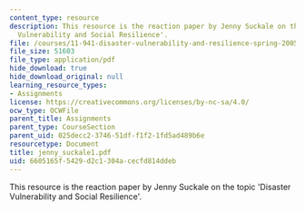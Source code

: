 ```yaml
---
content_type: resource
description: This resource is the reaction paper by Jenny Suckale on the topic 'Disaster
  Vulnerability and Social Resilience'.
file: /courses/11-941-disaster-vulnerability-and-resilience-spring-2005/6605165f5429d2c1304acecfd814ddeb_jenny_suckale1.pdf
file_size: 51603
file_type: application/pdf
hide_download: true
hide_download_original: null
learning_resource_types:
- Assignments
license: https://creativecommons.org/licenses/by-nc-sa/4.0/
ocw_type: OCWFile
parent_title: Assignments
parent_type: CourseSection
parent_uid: 025decc2-3746-51df-f1f2-1fd5ad489b6e
resourcetype: Document
title: jenny_suckale1.pdf
uid: 6605165f-5429-d2c1-304a-cecfd814ddeb
---
```

This resource is the reaction paper by Jenny Suckale on the topic 'Disaster Vulnerability and Social Resilience'.